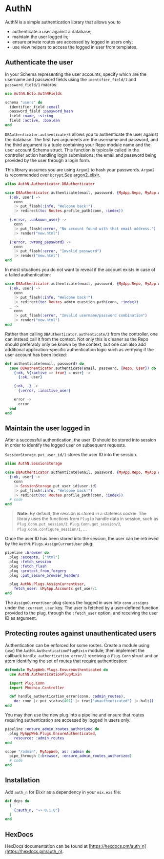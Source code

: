 # AuthN

AuthN is a simple authentication library that allows you to

* authenticate a user against a database;
* maintain the user logged in;
* ensure private routes are accessed by logged in users only;
* use view helpers to access the logged in user from templates.

## Authenticate the user

In your Schema representing the user accounts, specify which are the username and
password fields using the `identifier_field/1` and `password_field/1` macros:

```elixir
use AuthN.Ecto.AuthNFields

schema "users" do
  identifier_field :email
  password_field :password_hash
  field :name, :string
  field :active, :boolean
end
```

`DBAuthenticator.authenticate/3` allows you to authenticate the user against the
database. The first two arguments are the username and password, and the third
argument is a tuple containing your Repo module name and the user account Schema
struct. This function is typically called in the controller action handling login
submissions; the email and password being provided by the user through a login form.

This library assumes you are using `Argon2` to hash your passwords. `Argon2` is
recommended over `bcrypt`.See
[argon2_elixir](https://github.com/riverrun/argon2_elixir).

```elixir
alias AuthN.Authenticator.DBAuthenticator

case DBAuthenticator.authenticate(email, password, {MyApp.Repo, MyApp.Accounts.User}) do
  {:ok, user} ->
    conn
    |> put_flash(:info, "Welcome back!")
    |> redirect(to: Routes.profile_path(conn, :index))

  {:error, :unknown_user} ->
    conn
    |> put_flash(:error, "No account found with that email address.")
    |> render("new.html")

  {:error, :wrong_password} ->
    conn
    |> put_flash(:error, "Invalid password")
    |> render("new.html")
end
```

In most situations you do not want to reveal if the account exists in case of a
failed authentication:

```elixir
case DBAuthenticator.authenticate(email, password, {MyApp.Repo, MyApp.Accounts.User}) do
  {:ok, user} ->
    conn
    |> put_flash(:info, "Welcome back!")
    |> redirect(to: Routes.admin_question_path(conn, :index))
  _ ->
    conn
    |> put_flash(:error, "Invalid username/password combination")
    |> render("new.html")
end
```

Rather than calling `DBAuthenticator.authenticate/3` from the controller, one can
instead call it from the context. Not only this is cleaner as the Repo should
preferably only be known by the context, but one can also add additional 
application-specific authentication logic such as verifying if the user account
has been locked:

```elixir
def authenticate(email, password) do
  case DBAuthenticator.authenticate(email, password, {Repo, User}) do
    {:ok, %{:active => true} = user} ->
      {:ok, user}

    {:ok, _} ->
      {:error, :inactive_user}

    error ->
      error
  end
end
```

## Maintain the user logged in

After a successful authentication, the user ID should be stored into session in
order to identify the logged user on subsequent requests.

`SessionStorage.put_user_id/1` stores the user ID into the session.

```elixir
alias AuthN.SessionStorage

case DBAuthenticator.authenticate(email, password, {MyApp.Repo, MyApp.Accounts.User}) do
  {:ok, user} ->
    conn
    |> SessionStorage.put_user_id(user.id)
    |> put_flash(:info, "Welcome back!")
    |> redirect(to: Routes.profile_path(conn, :index))
  # code
end
```

> **Note:** By default, the session is stored in a stateless cookie. The library
> uses the functions from `Plug` to handle data in session, such as
> `Plug.Conn.put_session/2`, `Plug.Conn.get_session/2`,
> `Plug.Conn.configure_session/1`, ...

Once the user ID has been stored into the session, the user can be retrieved by
the `AuthN.Plugs.AssignCurrentUser` plug:

```elixir
pipeline :browser do
  plug :accepts, ["html"]
  plug :fetch_session
  plug :fetch_flash
  plug :protect_from_forgery
  plug :put_secure_browser_headers

  plug AuthN.Plugs.AssignCurrentUser,
    fetch_user: &MyApp.Accounts.get_user/1
end
```

The `AssignCurrentUser` plug stores the logged in user into `conn.assigns` under
the `:current_user` key. The user is fetched by a user-defined function provided
to the plug, through the `:fetch_user` option, and receiving the user ID as
argument.

## Protecting routes against unauthenticated users

Authentication can be enforced for some routes. Create a module using (`use`) the
`AuthN.AuthenticationPlugMixin` module; then implement the callback
`handle_authentication_error/2` receiving a `Plug.Conn` struct and an atom
identifying the set of routes that require authentication:

```elixir
defmodule MyAppWeb.Plugs.EnsureAuthenticated do
  use AuthN.AuthenticationPlugMixin

  import Plug.Conn
  import Phoenix.Controller

  def handle_authentication_error(conn, :admin_routes),
    do: conn |> put_status(401) |> text("unauthenticated") |> halt()
end
```

You may then use the new plug into a pipeline and ensure that routes requiring
authentication are accessed by logged in users only.

```elixir
pipeline :ensure_admin_routes_authorized do
  plug MyAppWeb.Plugs.EnsureAuthenticated,
    resource: :admin_routes
end

scope "/admin", MyAppWeb, as: :admin do
  pipe_through [:browser, :ensure_admin_routes_authorized]
  # code
end
```

## Installation

Add `auth_n` for Elixir as a dependency in your `mix.exs` file:

```elixir
def deps do
  [
    {:auth_n, "~> 0.1.0"}
  ]
end
```

## HexDocs

HexDocs documentation can be found at [https://hexdocs.pm/auth_n](https://hexdocs.pm/auth_n).
